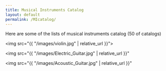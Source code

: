 ```yaml
---
title: Musical Instruments Catalog
layout: default
permalink: /MIcatalog/
---
```

Here are some of the lists of musical instruments catalog (50 of catalogs)

<img src="{{ "/images/violin.jpg" | relative_url }}">

<img src="{{ "/images/Electric_Guitar.jpg" | relative_url }}"

<img src="{{ "/images/Acoustic_Guitar.jpg" | relative_url }}"
